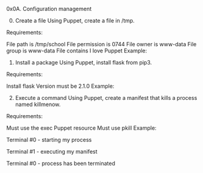 0x0A. Configuration management

0. Create a file
Using Puppet, create a file in /tmp.

Requirements:

File path is /tmp/school
File permission is 0744
File owner is www-data
File group is www-data
File contains I love Puppet
Example:

1. Install a package
Using Puppet, install flask from pip3.

Requirements:

Install flask
Version must be 2.1.0
Example:

2. Execute a command
Using Puppet, create a manifest that kills a process named killmenow.

Requirements:

Must use the exec Puppet resource
Must use pkill
Example:

Terminal #0 - starting my process

Terminal #1 - executing my manifest

Terminal #0 - process has been terminated
